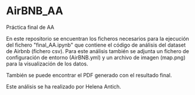 # AirBNB_AA
Práctica final de AA

En este repositorio se encuentran los ficheros necesarios para la ejecución del fichero "final_AA.ipynb"
que contiene el código de análisis del dataset de Airbnb (fichero csv).
Para este análisis también se adjunta un fichero de configuración de entorno (AirBNB.yml) y 
un archivo de imagen (map.png) para la visualización de los datos.

También se puede encontrar el PDF generado con el resultado final.

Este análisis se ha realizado por Helena Antich.
